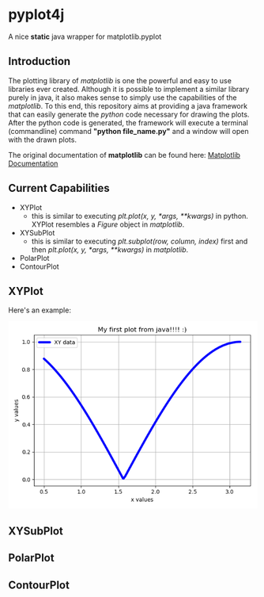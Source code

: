 # pyplot4j
A nice __static__ java wrapper for matplotlib.pyplot

## Introduction

The plotting library of _matplotlib_ is one the powerful and easy to use libraries ever created.
Although it is possible to implement a similar library purely in java, it also makes sense to simply use the capabilities of the *matplotlib*.
To this end, this repository aims at providing a java framework that can easily generate the _python_ code necessary for drawing the plots.
After the python code is generated, the framework will execute a terminal (commandline) command **"python file_name.py"** and a window will open with the drawn plots.

The original documentation of **matplotlib** can be found here: [Matplotlib Documentation](https://matplotlib.org/Matplotlib.pdf)

## Current Capabilities
* XYPlot
   * this is similar to executing _plt.plot(x, y, *args, **kwargs)_ in python. XYPlot resembles a _Figure_ object in _matplotlib_.
* XYSubPlot
   * this is similar to executing _plt.subplot(row, column, index)_ first and then _plt.plot(x, y, *args, **kwargs)_ in _matplotlib_.
* PolarPlot
* ContourPlot

## XYPlot

Here's an example:

![examlpe of xy plot](./src/resources/pic1.png)

## XYSubPlot


## PolarPlot


## ContourPlot


